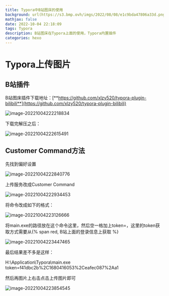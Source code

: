 ```yaml
---
title: Typora中B站图床的使用
background: url(https://s3.bmp.ovh/imgs/2022/08/08/e1c9bda47806a33d.png)
mathjax: false
date: 2022-10-04 22:18:09
tags: Typora
description: B站图床在Typora上面的使用，Typora内置插件
categories: hexo
---
```


# Typora上传图片

## B站插件

B站图床插件下载地址：[**https://github.com/xlzy520/typora-plugin-bilibili**](https://github.com/xlzy520/typora-plugin-bilibili)

![image-20221004222218834](https://i0.hdslb.com/bfs/album/8393884fd46343de77e58a2b1651d95acb8a6afc.png)

下载完解压之后：

![image-20221004222615491](https://i0.hdslb.com/bfs/album/6c42f882f073d379ce768a37012ddf802786b285.png)



## Customer Command方法

先找到偏好设置

![image-20221004222840776](https://i0.hdslb.com/bfs/album/fe2be884153104671b2335b5588e498359284fc1.png)

上传服务改成Customer Command

![image-20221004222934453](https://i0.hdslb.com/bfs/album/144733bbc76f647bd073e5a4c7e1a88ce29ba682.png)



将命令改成如下的格式：

![image-20221004223126666](https://i0.hdslb.com/bfs/album/8f7ef176e7415b1b72e313c9d04d70294165f729.png)

将main.exe的路径放在这个命令这里，然后空一格加上token=，这里的token获取方式需要从{% span red, B站上面的登录信息上获取 %}

![image-20221004223447465](https://i0.hdslb.com/bfs/album/b49c480eb6040f2f132e1408221623ab64ac5826.png)

最后结果差不多是这样：

H:\Application\Typora\main.exe token=f41dbc2b%2C1680416053%2Ceafec087%2Aa1



然后再图片上右击点击上传图片即可

![image-20221004223854545](https://i0.hdslb.com/bfs/album/84a1478d5b1ddc192f60f227d866f1a167973f95.png)





